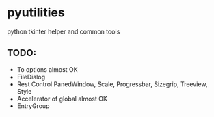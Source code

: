 # pyutilities

python tkinter helper and common tools


## TODO:

- To options                almost OK
- FileDialog
- Rest Control              PanedWindow, Scale, Progressbar, Sizegrip, Treeview, Style
- Accelerator of global     almost OK
- EntryGroup
